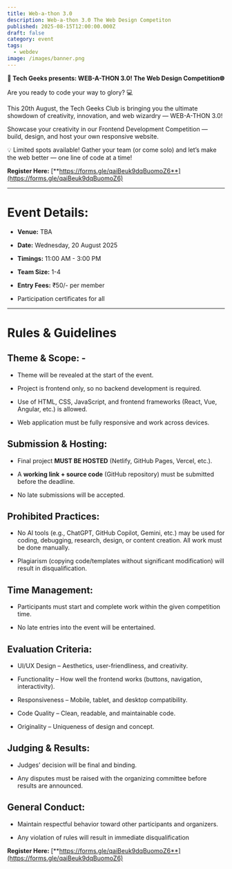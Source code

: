 ```yaml
---
title: Web-a-thon 3.0
description: Web-a-thon 3.0 The Web Design Competiton
published: 2025-08-15T12:00:00.000Z
draft: false
category: event
tags:
  - webdev
image: /images/banner.png
---
```

**🚀 Tech Geeks presents: WEB-A-THON 3.0! The Web Design Competition🌐**

Are you ready to code your way to glory? 💻

This 20th August, the Tech Geeks Club is bringing you the ultimate showdown of creativity, innovation, and web wizardry — WEB-A-THON 3.0!

Showcase your creativity in our Frontend Development Competition — build, design, and host your own responsive website.

💡 Limited spots available! Gather your team (or come solo) and let’s make the web better — one line of code at a time!

**Register Here:** [**https://forms.gle/qaiBeuk9dqBuomoZ6**](https://forms.gle/qaiBeuk9dqBuomoZ6)

* * *

# Event Details:

*   **Venue:** TBA
    
*   **Date:** Wednesday, 20 August 2025
    
*   **Timings:** 11:00 AM - 3:00 PM
    
*   **Team Size:** 1-4
    
*   **Entry Fees:** ₹50/- per member
    
*   Participation certificates for all
    

* * *

# Rules & Guidelines

## Theme & Scope: -

*   Theme will be revealed at the start of the event.
    
*   Project is frontend only, so no backend development is required.
    
*   Use of HTML, CSS, JavaScript, and frontend frameworks (React, Vue, Angular, etc.) is allowed.
    
*   Web application must be fully responsive and work across devices.
    

## Submission & Hosting:

*   Final project **MUST BE HOSTED** (Netlify, GitHub Pages, Vercel, etc.).
    
*   A **working link + source code** (GitHub repository) must be submitted before the deadline.
    
*   No late submissions will be accepted.
    

## Prohibited Practices:

*   No AI tools (e.g., ChatGPT, GitHub Copilot, Gemini, etc.) may be used for coding, debugging, research, design, or content creation. All work must be done manually.
    
*   Plagiarism (copying code/templates without significant modification) will result in disqualification.
    

## Time Management:

*   Participants must start and complete work within the given competition time.
    
*   No late entries into the event will be entertained.
    

## Evaluation Criteria:

*   UI/UX Design – Aesthetics, user-friendliness, and creativity.
    
*   Functionality – How well the frontend works (buttons, navigation, interactivity).
    
*   Responsiveness – Mobile, tablet, and desktop compatibility.
    
*   Code Quality – Clean, readable, and maintainable code.
    
*   Originality – Uniqueness of design and concept.
    

## Judging & Results:

*   Judges’ decision will be final and binding.
    
*   Any disputes must be raised with the organizing committee before results are announced.
    

## General Conduct:

*   Maintain respectful behavior toward other participants and organizers.
    
*   Any violation of rules will result in immediate disqualification
    

**Register Here:** [**https://forms.gle/qaiBeuk9dqBuomoZ6**](https://forms.gle/qaiBeuk9dqBuomoZ6)